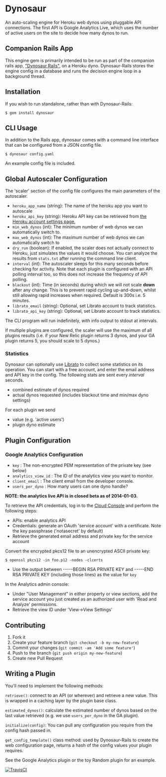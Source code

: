 # Dynosaur

An auto-scaling engine for Heroku web dynos using pluggable API connections.
The first API is Google Analytics Live, which uses the number of active users
on the site to decide how many dynos to run.

## Companion Rails App

This engine gem is primarily intended to be run as part of the companion rails
app, ["Dynosaur Rails"](https://github.com/harrystech/dynosaur-rails), on a
Heroku dyno. Dynosaur-Rails stores the engine config in a database and
runs the decision engine loop in a background thread.

## Installation

If you wish to run standalone, rather than with Dynosaur-Rails:

    $ gem install dynosaur

## CLI Usage

In addition to the Rails app, dynosaur comes with a command line
interface that can be configured from a JSON config file.

    $ dynosaur config.yaml

An example config file is included.

## Global Autoscaler Configuration

The 'scaler' section of the config file configures the main parameters of the
autoscaler.

 - `heroku_app_name` (string): The name of the heroku app you want to autoscale
 - `heroku_api_key` (string): Heroku API key can be retrieved from [the Heroku account settings page.](https://dashboard.heroku.com/account)
 - `min_web_dynos` (int): The minimum number of web dynos we can automatically switch
   to.
 - `max_web_dynos` (int): The maximum number of web dynos we can automatically switch
   to
 - `dry_run` (boolean): If enabled, the scaler does not actually connect to Heroku, just
        simulates the values it would choose. You can analyze the results from
        `stats.txt` after running the command line client.
 - `interval` (int): The autoscaler sleeps for this many seconds before checking for
        activity. Note that each plugin is configured with an API polling
        interval too, so this does not increase the frequency of API polling.
 - `blackout` (int): Time (in seconds) during which we will not scale **down** after
        any change. This is to prevent rapid cycling up-and-down, whilst still
        allowing rapid increases when required. Default is 300s i.e. 5 minutes.
 - `librato_email` (string): Optional, set Librato account to track statistics.
 - `librato_api_key` (string): Optional, set Librato account to track
        statistics.

The CLI program will run indefinitely, with info output to stdout at intervals.

If multiple plugins are configured, the scaler will use the maximum of all
plugins results (i.e. if your New Relic plugin returns 3 dynos, and your GA plugin
returns 5, you should scale to 5 dynos.)

### Statistics

Dynosaur can optionally use [Librato](http://librato.com) to collect some
statistics on its operation. You can start with a free account, and enter the email address and API key in the config.
The following stats are sent every *interval* seconds.

 - combined estimate of dynos required
 - actual dynos requested (includes blackout time and min/max dyno settings)

For each plugin we send

 - value (e.g. 'active users')
 - plugin dyno estimate

## Plugin Configuration

### Google Analytics Configuration

- `key` : The non-encrypted PEM representation of the private key (see below)
- `analytics_view_id` : The ID of the analytics view you want to monitor.
- `client_email` : The client email from the developer console.
- `users_per_dyno` : How many users can one dyno handle?

**NOTE: the analytics live API is in closed beta as of 2014-01-03.**

To retrieve the API credentials, log in to the [Cloud Console](https://cloud.google.com/console#/project) and perform the following steps:

- APIs: enable analytics API
- Credentials: generate an OAuth 'service account' with a certificate. Note the key passphrase ('notasecret' by
  default)
- Retrieve the generated email address and private key for the service account

Convert the encrypted pkcs12 file to an unencrypted ASCII private key:

    $ openssl pkcs12 -in foo.p12 -nodes -clcerts

- Use the output between -----BEGIN RSA PRIVATE KEY and -----END RSA PRIVATE KEY
  (including those lines) as the value for `key`

In the Analytics admin console:

- Under "User Management" in either property or view sections, add the service account you just created as an 
	authorized user with 'Read and Analyze' permissions.
- Retrieve the view ID under 'View->View Settings'



## Contributing

1. Fork it
2. Create your feature branch (`git checkout -b my-new-feature`)
3. Commit your changes (`git commit -am 'Add some feature'`)
4. Push to the branch (`git push origin my-new-feature`)
5. Create new Pull Request

## Writing a Plugin

You'll need to implement the following methods:

`retrieve()`: connect to an API (or wherever) and retrieve a new value. This is
wrapped in a caching layer by the plugin base class.

`estimated_dynos()`: calculate the estimated number of dynos based on the last
value retrieved (e.g. we use `users_per_dyno` in the GA plugin).

`initialize(config)`: You can pull any configuration you require from the config hash passed in.


`get_config_template()` class method: used by Dynosaur-Rails to create the
web configuration page, returns a hash of the config values your plugin
requires.

See the Google Analytics plugin or the toy Random plugin for an example.

[![TravisCI](https://travis-ci.org/harrystech/dynosaur.png)](https://travis-ci.org/harrystech/dynosaur)
